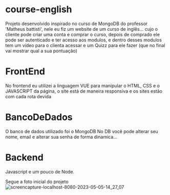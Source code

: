 # course-english
Projeto desenvolvido inspirado no curso de MongoDB do professor 'Matheus battisti', nele eu fiz um website de um curso de inglês... cujo o cliente pode criar uma conta
e comprar o curso, depois de comprado ele pode ser autenticado e ter acesso aos modulos, e dentro desses modulos tem um vídeo para o clienta acessar e um Quizz para
ele fazer (que no final vai mostrar qual a sua pontuação)



# FrontEnd
No frontend eu utilizei a linguagem VUE para manipular o HTML, CSS e o JAVASCRIPT da página, o site está de maneira responsiva e os sites estão com cada rota devida

# BancoDeDados
O banco de dados utilizado foi o MongoDB
No DB você pode alterar seu nome, email e alterar sua senha de forma dinamica... 

# Backend
Javascript e um pouco de Node.


Segue a foto inicial do projeto
![screencapture-localhost-8080-2023-05-05-14_27_07](https://user-images.githubusercontent.com/91097573/236526534-3d0c238c-8096-4077-a7c9-baaf9486d145.png)
